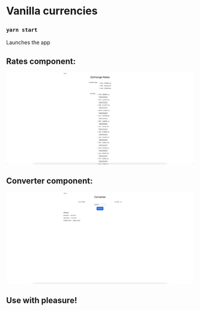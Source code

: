 # Vanilla currencies

### `yarn start`

Launches the app

## Rates component:
![screenshot](readme-assets/rates.png)
## Converter component:
![screenshot](readme-assets/converter.png)

##  Use with pleasure!
